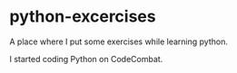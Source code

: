 # python-excercises
A place where I put some exercises while learning python.

I started coding Python on CodeCombat.
